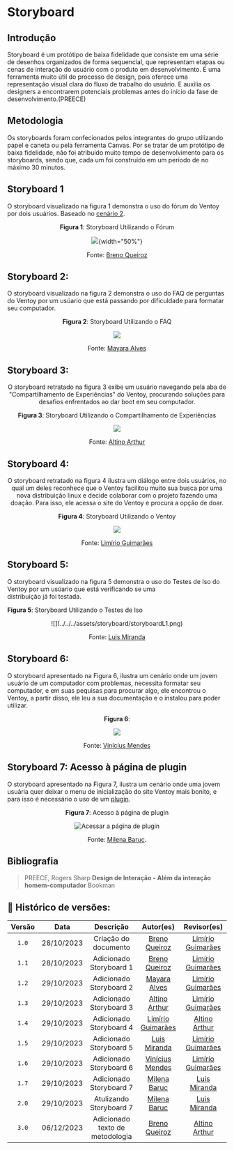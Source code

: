 # Storyboard

## Introdução

Storyboard é um protótipo de baixa fidelidade que consiste em uma
série de desenhos organizados de forma sequencial, que representam
etapas ou cenas de interação do usuário com o produto em desenvolvimento.
É uma ferramenta muito útil do processo de design, pois oferece
uma representação visual clara do fluxo de trabalho do usuário.
E auxilia os designers a encontrarem potenciais problemas antes do
início da fase de desenvolvimento.(PREECE)

## Metodologia

Os storyboards foram confecionados pelos integrantes do grupo utilizando papel e caneta ou
pela ferramenta Canvas. Por se tratar de um protótipo de baixa fidelidade, não foi 
atribuído muito tempo de desenvolvimento para os storyboards, sendo que, cada um foi construído em
um período de no máximo 30 minutos. 

## Storyboard 1

O storyboard visualizado na figura 1 demonstra o uso do fórum do Ventoy por dois usuários.
Baseado no <a href="../../../../AnaliseDeRequisitos/cenarios/#cenario-02">cenário 2</a>.

<center>

**Figura 1**: Storyboard Utilizando o Fórum

![](../../../assets/storyboard/storyboardB1.png){width="50%"}

Fonte: [Breno Queiroz](https://github.com/brenob6)

</center>

## Storyboard 2:

O storyboard visualizado na figura 2 demonstra o uso do FAQ de perguntas do Ventoy por um usúario que está passando por dificuldade para formatar seu computador.
<center>

**Figura 2**: Storyboard Utilizando o FAQ

![](../../../assets/storyboard/storyboardM1.png)

Fonte: [Mayara Alves](https://github.com/Mayara-tech)

</center>

## Storyboard 3:
<center>

O storyboard retratado na figura 3 exibe um usuário navegando pela aba de "Compartilhamento de Experiências" do Ventoy, procurando soluções para desafios enfrentados ao dar boot em seu computador.

**Figura 3**: Storyboard Utilizando o Compartilhamento de Experiências

![](../../../assets/storyboard/storyboardA1.png)

Fonte: [Altino Arthur](https://github.com/arthurrochamoreira)

</center>

## Storyboard 4:
<center>

O storyboard retratado na figura 4 ilustra um diálogo entre dois usuários, no qual um deles reconhece que o Ventoy facilitou muito sua busca por uma nova distribuição linux e decide colaborar com o projeto fazendo uma doação. Para isso, ele acessa o site do Ventoy e procura a opção de doar.

**Figura 4**: Storyboard Utilizando o Ventoy

![](../../../assets/storyboard/stoyboard_limirio.png)

Fonte: [Limírio Guimarães](https://github.com/LimirioGuimaraes)

</center>

## Storyboard 5:

O storyboard visualizado na figura 5 demonstra o uso do Testes de Iso  do Ventoy por um usúario que está verificando se uma distribuição já foi testada.

**Figura 5**: Storyboard Utilizando o Testes de Iso
<center>
![](../../../assets/storyboard/storyboardL1.png)

Fonte: [Luis Miranda](https://github.com/LuisMiranda10)

</center>

## Storyboard 6:

O storyboard apresentado na Figura 6, ilustra um cenário onde um jovem usuário de um computador com problemas, necessita formatar seu computador, e em suas pequisas para procurar algo, ele encontrou o Ventoy, a partir disso, ele leu a sua documentação e o instalou para poder utilizar.

<center>

**Figura 6**: 

![](../../../assets/storyboard/storyboard_1.jpg)

Fonte: [Vinícius Mendes](https://github.com/yabamiah)

</center>

## Storyboard 7: Acesso à página de plugin

O storyboard apresentado na Figura 7, ilustra um cenário onde uma jovem usuária quer deixar o menu de inicialização do site Ventoy mais bonito, e para isso é necessário o uso de um [plugin](https://www.ventoy.net/en/plugin.html).

<center>

**Figura 7**: Acesso à página de plugin

![Acessar a página de plugin](../../../assets/acessar-a-pagina-de-plugin-highres.png)

Fonte: [Milena Baruc](https://github.com/MilenaBaruc).

</center>

## Bibliografia

> PREECE, Rogers Sharp **Design de Interação - Além da interação homem-computador** Bookman <br/>

## 📑 Histórico de versões:

|Versão |    Data    |     Descrição       |  Autor(es)  |                  Revisor(es)
:-----: | :--------: | :-----------------: | :----------:| :-----------------------------------: 
|`1.0`  | 28/10/2023 | Criação do documento|[Breno Queiroz](https://github.com/brenob6)|[Limírio Guimarães](https://github.com/LimirioGuimaraes)
|`1.1`  | 28/10/2023 |Adicionado Storyboard 1|[Breno Queiroz](https://github.com/brenob6)|[Limírio Guimarães](https://github.com/LimirioGuimaraes)
|`1.2`  | 29/10/2023 |Adicionado Storyboard 2|[Mayara Alves](https://github.com/Mayara-tech)|[Limírio Guimarães](https://github.com/LimirioGuimaraes)
|`1.3`  | 29/10/2023 |Adicionado Storyboard 3|[Altino Arthur](https://github.com/arthurrochamoreira)|[Limírio Guimarães](https://github.com/LimirioGuimaraes)
|`1.4`  | 29/10/2023 |Adicionado Storyboard 4|[Limírio Guimarães](https://github.com/LimirioGuimaraes)|[Altino Arthur](https://github.com/arthurrochamoreira) 
|`1.5`  | 29/10/2023 |Adicionado Storyboard 5|[Luis Miranda](https://github.com/LuisMiranda10)|[Limírio Guimarães](https://github.com/LimirioGuimaraes)
|`1.6`  | 29/10/2023 |Adicionado Storyboard 6|[Vinícius Mendes](https://github.com/yabamiah)|[Limírio Guimarães](https://github.com/LimirioGuimaraes)
|`1.7`  | 29/10/2023 |Adicionado Storyboard 7|[Milena Baruc](https://github.com/MilenaBaruc)|[Luis Miranda](https://github.com/LuisMiranda10)
|`2.0`  | 29/10/2023 |Atulizando Storyboard 7|[Milena Baruc](https://github.com/MilenaBaruc)|[Luis Miranda](https://github.com/LuisMiranda10)
|`3.0` | 06/12/2023 | Adicionado texto de metodologia | [Breno Queiroz](https://github.com/brenob6) |  [Altino Arthur](https://github.com/altinoarthurmoreira)  | 
